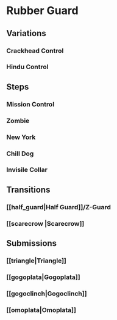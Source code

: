 # Rubber Guard
## Variations
### Crackhead Control
### Hindu Control

## Steps
### Mission Control
### Zombie
### New York
### Chill Dog
### Invisile Collar

## Transitions
### [[half_guard|Half Guard]]/Z-Guard
### [[scarecrow |Scarecrow]]

## Submissions
### [[triangle|Triangle]]
### [[gogoplata|Gogoplata]]
### [[gogoclinch|Gogoclinch]]
### [[omoplata|Omoplata]]
